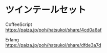 ツインテールセット
==================


CoffeeScript  
https://paiza.jp/poh/hatsukoi/share/4cd0a6af  
  
  
Erlang  
https://paiza.jp/poh/hatsukoi/share/dfde3a7d  
